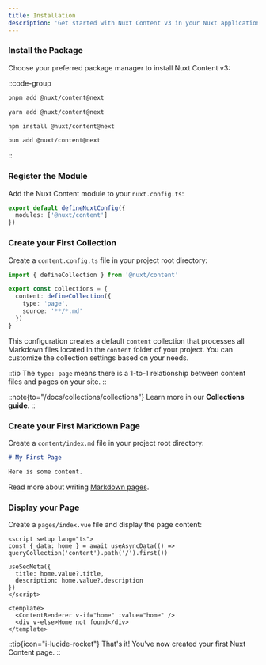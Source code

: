 ```yaml
---
title: Installation
description: 'Get started with Nuxt Content v3 in your Nuxt application.'
---
```


### Install the Package

Choose your preferred package manager to install Nuxt Content v3:

::code-group

```bash [pnpm]
pnpm add @nuxt/content@next
```

```bash [yarn]
yarn add @nuxt/content@next
```

```bash [npm]
npm install @nuxt/content@next
```

```bash [bun]
bun add @nuxt/content@next
```

::

### Register the Module

Add the Nuxt Content module to your `nuxt.config.ts`:

```ts [nuxt.config.ts]
export default defineNuxtConfig({
  modules: ['@nuxt/content']
})
```

### Create your First Collection

Create a `content.config.ts` file in your project root directory:

```ts [content.config.ts]
import { defineCollection } from '@nuxt/content'

export const collections = {
  content: defineCollection({
    type: 'page',
    source: '**/*.md'
  })
}
```

This configuration creates a default `content` collection that processes all Markdown files located in the `content` folder of your project. You can customize the collection settings based on your needs.

::tip
The `type: page` means there is a 1-to-1 relationship between content files and pages on your site.
::

::note{to="/docs/collections/collections"}
Learn more in our **Collections guide**.
::

### Create your First Markdown Page

Create a `content/index.md` file in your project root directory:

```md [content/index.md]
# My First Page

Here is some content.
```

Read more about writing [Markdown pages](/docs/files/markdown).

### Display your Page

Create a `pages/index.vue` file and display the page content:

```vue [pages/index.vue]
<script setup lang="ts">
const { data: home } = await useAsyncData(() => queryCollection('content').path('/').first())

useSeoMeta({
  title: home.value?.title,
  description: home.value?.description
})
</script>

<template>
  <ContentRenderer v-if="home" :value="home" />
  <div v-else>Home not found</div>
</template>
```

::tip{icon="i-lucide-rocket"}
That's it! You've now created your first Nuxt Content page.
::

